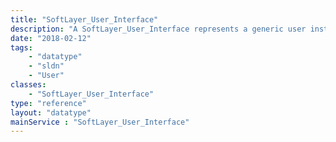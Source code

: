 ```yaml
---
title: "SoftLayer_User_Interface"
description: "A SoftLayer_User_Interface represents a generic user instance within the SoftLayer API. The SoftLayer API uses SoftLayer_User_Interfaces in cases where a user object could be one of many types of users. Currently the [SoftLayer_User_Customer](/reference/datatypes/SoftLayer_User_Customer) and [SoftLayer_User_Employee](/reference/datatypes/SoftLayer_User_Employee) classes are abstracted by this type. "
date: "2018-02-12"
tags:
    - "datatype"
    - "sldn"
    - "User"
classes:
    - "SoftLayer_User_Interface"
type: "reference"
layout: "datatype"
mainService : "SoftLayer_User_Interface"
---
```

